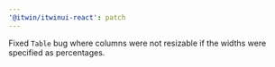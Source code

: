 ```yaml
---
'@itwin/itwinui-react': patch
---
```


Fixed `Table` bug where columns were not resizable if the widths were specified as percentages.
